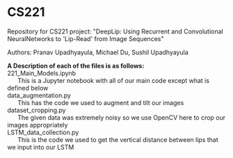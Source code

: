 # CS221
Repository for CS221 project: "DeepLip: Using Recurrent and Convolutional NeuralNetworks to 'Lip-Read' from Image Sequences"

Authors: Pranav Upadhyayula, Michael Du, Sushil Upadhyayula

**A Description of each of the files is as follows:**
    <br/>
    221_Main_Models.ipynb     <br/>&nbsp;&nbsp;&nbsp;&nbsp;&nbsp;&nbsp;This is a Jupyter notebook with all of our main code except what is defined below<br/>
    data_augmentation.py      <br/>&nbsp;&nbsp;&nbsp;&nbsp;&nbsp;&nbsp;This has the code we used to augment and tilt our images<br/>
    dataset_cropping.py       <br/>&nbsp;&nbsp;&nbsp;&nbsp;&nbsp;&nbsp;The given data was extremely noisy so we use OpenCV here to crop our images appropriately<br/>
    LSTM_data_collection.py   <br/>&nbsp;&nbsp;&nbsp;&nbsp;&nbsp;&nbsp;This is the code we used to get the vertical distance between lips that we input into our LSTM
